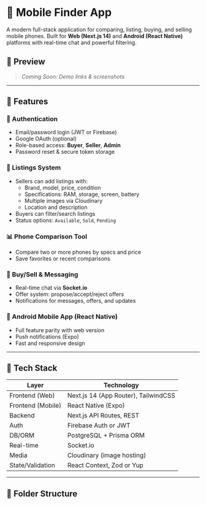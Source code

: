 # 📱 Mobile Finder App

A modern full-stack application for comparing, listing, buying, and selling mobile phones. Built for **Web (Next.js 14)** and **Android (React Native)** platforms with real-time chat and powerful filtering.

## 🚀 Preview

> _Coming Soon: Demo links & screenshots_

---

## 🧩 Features

### 🔐 Authentication
- Email/password login (JWT or Firebase)
- Google OAuth (optional)
- Role-based access: **Buyer**, **Seller**, **Admin**
- Password reset & secure token storage

### 📱 Listings System
- Sellers can add listings with:
  - Brand, model, price, condition
  - Specifications: RAM, storage, screen, battery
  - Multiple images via Cloudinary
  - Location and description
- Buyers can filter/search listings
- Status options: `Available`, `Sold`, `Pending`

### 📊 Phone Comparison Tool
- Compare two or more phones by specs and price
- Save favorites or recent comparisons

### 💬 Buy/Sell & Messaging
- Real-time chat via **Socket.io**
- Offer system: propose/accept/reject offers
- Notifications for messages, offers, and updates

### 📱 Android Mobile App (React Native)
- Full feature parity with web version
- Push notifications (Expo)
- Fast and responsive design

---

## 🧰 Tech Stack

| Layer            | Technology                         |
|------------------|-------------------------------------|
| Frontend (Web)   | Next.js 14 (App Router), TailwindCSS |
| Frontend (Mobile)| React Native (Expo)                 |
| Backend          | Next.js API Routes, REST            |
| Auth             | Firebase Auth or JWT                |
| DB/ORM           | PostgreSQL + Prisma ORM             |
| Real-time        | Socket.io                           |
| Media            | Cloudinary (image hosting)          |
| State/Validation | React Context, Zod or Yup           |

---

## 📁 Folder Structure

